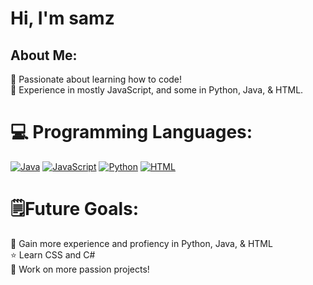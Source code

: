 # Hi, I'm samz

## About Me: 
🌱 Passionate about learning how to code! <br>🔎 Experience in mostly JavaScript, and some in Python, Java, & HTML.

# 💻 Programming Languages:
[![Java](https://img.shields.io/badge/Java-%23ED8B00.svg?logo=openjdk&logoColor=white)](#) [![JavaScript](https://img.shields.io/badge/JavaScript-F7DF1E?logo=javascript&logoColor=000)](#) [![Python](https://img.shields.io/badge/Python-3776AB?logo=python&logoColor=fff)](#) [![HTML](https://img.shields.io/badge/HTML-%23E34F26.svg?logo=html5&logoColor=white)](#)

 # 🗒️Future Goals:
🏢 Gain more experience and profiency in Python, Java, & HTML <br>⭐ Learn CSS and C# <br>🔨 Work on more passion projects!
